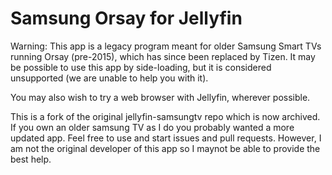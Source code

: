 # Samsung Orsay for Jellyfin

Warning: This app is a legacy program meant for older Samsung Smart TVs running Orsay (pre-2015), which has since been replaced by Tizen. It may be possible to use this app by side-loading, but it is considered unsupported (we are unable to help you with it).

You may also wish to try a web browser with Jellyfin, wherever possible.

This is a fork of the original jellyfin-samsungtv repo which is now archived. If you own an older samsung TV as I do you probably wanted a more updated app. Feel free to use and start issues and pull requests. However, I am not the original developer of this app so I maynot be able to provide the best help.
